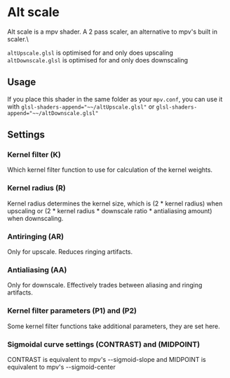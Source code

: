 # Alt scale
Alt scale is a mpv shader. A 2 pass scaler, an alternative to mpv's built in scaler.\

`altUpscale.glsl` is optimised for and only does upscaling\
`altDownscale.glsl` is optimised for and only does downscaling

## Usage
If you place this shader in the same folder as your `mpv.conf`, you can use it with `glsl-shaders-append="~~/altUpscale.glsl"` or `glsl-shaders-append="~~/altDownscale.glsl"`

## Settings
### Kernel filter (K)
Which kernel filter function to use for calculation of the kernel weights.

### Kernel radius (R)
Kernel radius determines the kernel size, which is (2 * kernel radius) when upscaling or (2 * kernel radius * downscale ratio * antialiasing amount) when downscaling.

### Antiringing (AR)
Only for upscale. Reduces ringing artifacts.

### Antialiasing (AA)
Only for downscale. Effectively trades between aliasing and ringing artifacts.

### Kernel filter parameters (P1) and (P2)
Some kernel filter functions take additional parameters, they are set here.

### Sigmoidal curve settings (CONTRAST) and (MIDPOINT)
CONTRAST is equivalent to mpv's --sigmoid-slope and MIDPOINT is equivalent to mpv's --sigmoid-center
